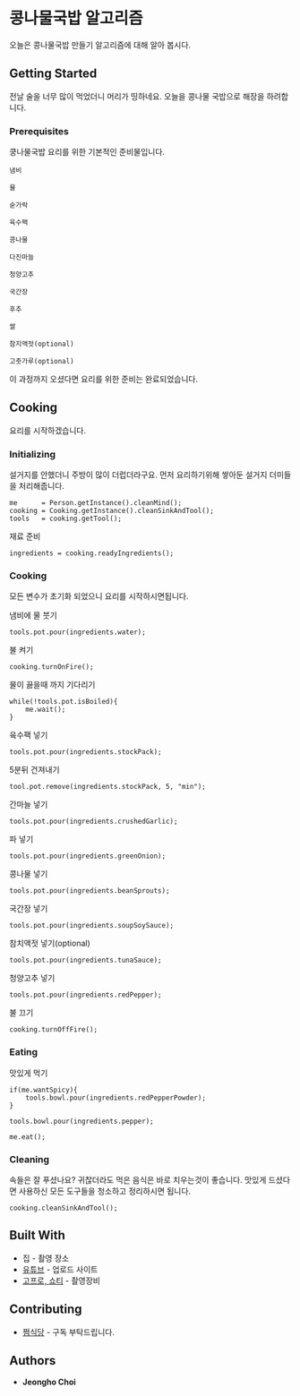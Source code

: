 # 콩나물국밥 알고리즘
오늘은 콩나물국밥 만들기 알고리즘에 대해 알아 봅시다.

## Getting Started

전날 술을 너무 많이 먹었더니 머리가 띵하네요. 오늘을 콩나물 국밥으로 해장을 하려합니다.

### Prerequisites

쿵나물국밥 요리를 위한 기본적인 준비물입니다.

```
냄비
```
```
물
```
```
숟가락
```
```
육수팩
```
```
콩나물
```
```
다진마늘
```
```
청양고추
```
```
국간장
```
```
후추
```
```
쌀
```
```
참지액젓(optional)
```
```
고춧가루(optional)
```

이 과정까지 오셨다면 요리를 위한 준비는 완료되었습니다.

## Cooking

요리를 시작하겠습니다.

### Initializing

설거지를 안했더니 주방이 많이 더럽더라구요. 먼저 요리하기위해 쌓아둔 설거지 더미들을 처리해줍니다. 
```
me      = Person.getInstance().cleanMind();
cooking = Cooking.getInstance().cleanSinkAndTool();
tools   = cooking.getTool();
```

재료 준비
```
ingredients = cooking.readyIngredients();
```

### Cooking

모든 변수가 초기화 되었으니 요리를 시작하시면됩니다.

냄비에 물 붓기
```
tools.pot.pour(ingredients.water);
```

불 켜기
```
cooking.turnOnFire();
```

물이 끓을때 까지 기다리기
```
while(!tools.pot.isBoiled){
    me.wait();
}
```

육수팩 넣기
```
tools.pot.pour(ingredients.stockPack);
```

5분뒤 건져내기
```
tool.pot.remove(ingredients.stockPack, 5, "min");
```

간마늘 넣기
```
tools.pot.pour(ingredients.crushedGarlic);
```

파 넣기
```
tools.pot.pour(ingredients.greenOnion);
```

콩나물 넣기
```
tools.pot.pour(ingredients.beanSprouts);
```

국간장 넣기
```
tools.pot.pour(ingredients.soupSoySauce);
```

참치액젓 넣기(optional)
```
tools.pot.pour(ingredients.tunaSauce);
```

청양고추 넣기
```
tools.pot.pour(ingredients.redPepper);
```

불 끄기
```
cooking.turnOffFire();
```

### Eating

맛있게 먹기
```
if(me.wantSpicy){
    tools.bowl.pour(ingredients.redPepperPowder);
}

tools.bowl.pour(ingredients.pepper);

me.eat();
```

### Cleaning

속들은 잘 푸셨나요? 귀찮더라도 먹은 음식은 바로 치우는것이 좋습니다.
맛있게 드셨다면 사용하신 모든 도구들을 청소하고 정리하시면 됩니다.

```
cooking.cleanSinkAndTool();
```


## Built With

* 집 - 촬영 장소
* [유튜브](https://www.youtube.com/@wjdgh) - 업로드 사이트
* [고프로, 쇼티](https://gopro.com/ko/kr/) - 촬영장비

## Contributing

* [쩜식당](https://www.youtube.com/@wjdgh) - 구독 부탁드립니다.

## Authors

* **Jeongho Choi**
